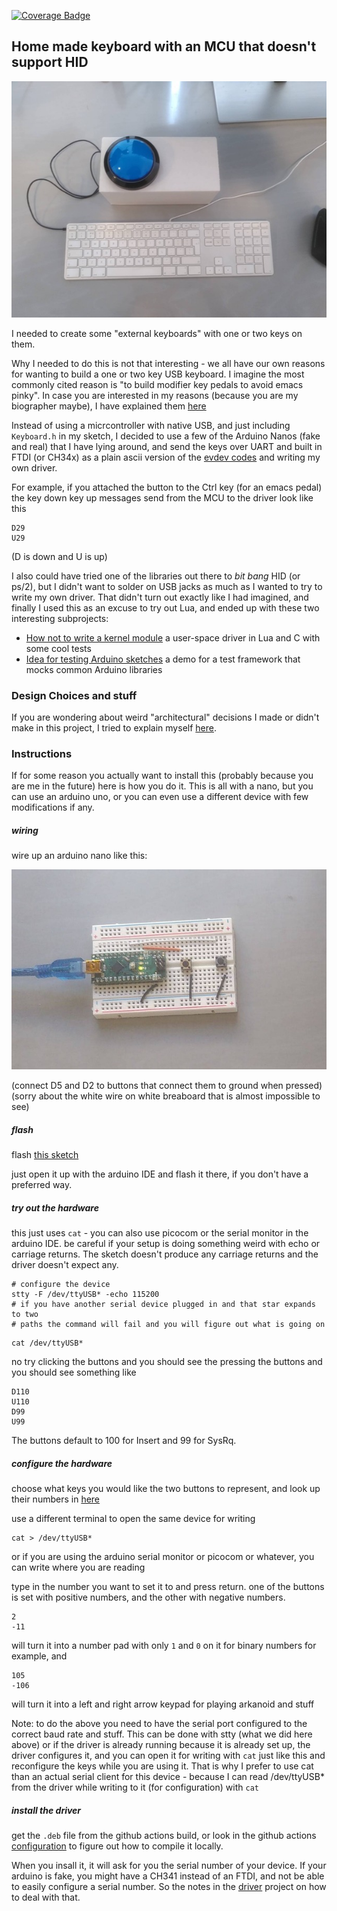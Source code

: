[![Coverage Badge](https://alex028502.github.io/serial-keyboard/badge.png)](https://alex028502.github.io/serial-keyboard/)

## Home made keyboard with an MCU that doesn't support HID

![big button in box connected by usb to keyboard](./docs/big-button.jpg)

I needed to create some "external keyboards" with one or two keys on them.

Why I needed to do this is not that interesting - we all have our own reasons
for wanting to build a one or two key USB keyboard. I imagine the most commonly
cited reason is "to build modifier key pedals to avoid emacs pinky". In case you
are interested in my reasons (because you are my biographer maybe), I have
explained them [here](./docs/why.md)

Instead of using a micrcontroller with native USB, and just including
`Keyboard.h` in my sketch, I decided to use a few of the Arduino Nanos (fake
and real) that I have lying around, and send the keys over UART and built in
FTDI (or CH34x) as a plain ascii version of the
[evdev codes](https://github.com/torvalds/linux/blob/master/include/uapi/linux/input-event-codes.h)
and writing my own driver.

For example, if you attached the button to the Ctrl key (for an emacs pedal)
the key down key up messages send from the MCU to the driver look like this
```
D29
U29
```
(D is down and U is up)

I also could have tried one of the libraries out there to _bit bang_ HID
(or ps/2), but I didn't want to solder on USB jacks as much as I wanted to try
to write my own driver. That didn't turn out exactly like I had imagined, and
finally I used this as an excuse to try out Lua, and ended up with these two
interesting subprojects:

* [How not to write a kernel module](./driver)
a user-space driver in Lua and C with some cool tests
* [Idea for testing Arduino sketches](./firmware)
a demo for a test framework that mocks common Arduino libraries

### Design Choices and stuff

If you are wondering about weird "architectural" decisions I made or didn't
make in this project, I tried to explain myself [here](docs/design.md).

### Instructions

If for some reason you actually want to install this (probably because you are
me in the future) here is how you do it.  This is all with a nano, but you
can use an arduino uno, or you can even use a different device with few
modifications if any.

##### wiring

wire up an arduino nano like this:

![arduino nano on a breaboard](./docs/close-up.jpg)

(connect D5 and D2 to buttons that connect them to ground when pressed)
(sorry about the white wire on white breaboard that is almost impossible to see)

##### flash

flash [this sketch](firmware/SerialKeyboard/SerialKeyboard.ino)

just open it up with the arduino IDE and flash it there, if you don't have
a preferred way.

##### try out the hardware

this just uses `cat` - you can also use picocom or the serial monitor in the
arduino IDE. be careful if your setup is doing something weird with echo
or carriage returns. The sketch doesn't produce any carriage returns and the
driver doesn't expect any.

```
# configure the device
stty -F /dev/ttyUSB* -echo 115200
# if you have another serial device plugged in and that star expands to two
# paths the command will fail and you will figure out what is going on
```

```
cat /dev/ttyUSB*
```

no try clicking the buttons and you should see the pressing the buttons
 and you should see something like

```
D110
U110
D99
U99
```

The buttons default to 100 for Insert and 99 for SysRq.

##### configure the hardware

choose what keys you would like the two buttons to represent, and look up their
numbers in [here](https://github.com/torvalds/linux/blob/master/include/uapi/linux/input-event-codes.h)

use a different terminal to open the same device for writing

```
cat > /dev/ttyUSB*
```

or if you are using the arduino serial monitor or picocom or whatever, you can
write where you are reading

type in the number you want to set it to and press return. one of the buttons
is set with positive numbers, and the other with negative numbers.
```
2
-11
```
will turn it into a number pad with only `1` and `0` on it for binary numbers
for example, and
```
105
-106
```
will turn it into a left and right arrow keypad for playing arkanoid and stuff

Note: to do the above you need to have the serial port configured to the
correct baud rate and stuff.  This can be done with stty (what we did
here above) or if the driver is already running because it is already set up,
the driver configures it, and you can open it for writing with `cat` just like
this and reconfigure the keys while you are using it.  That is why I prefer
to use cat than an actual serial client for this device - because I can read
/dev/ttyUSB* from the driver while writing to it (for configuration) with `cat`

##### install the driver

get the `.deb` file from the github actions build, or look in the github actions
[configuration](.github/workflows/main.yml) to figure out how to compile it
locally.

When you insall it, it will ask for you the serial number of your device. If
your arduino is fake, you might have a CH341 instead of an FTDI, and not be
able to easily configure a serial number. So the notes in the [driver](./driver)
project on how to deal with that.

